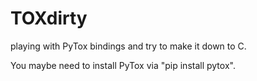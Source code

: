 # TOXdirty
playing with PyTox bindings and try to make it down to C.

You maybe need to install PyTox via "pip install pytox".
